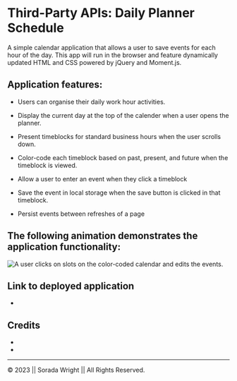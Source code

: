 # Third-Party APIs: Daily Planner Schedule

A simple calendar application that allows a user to save events for each hour of the day. This app will run in the browser and feature dynamically updated HTML and CSS powered by jQuery and Moment.js.

## Application features:

* Users can organise their daily work hour activities.

* Display the current day at the top of the calender when a user opens the planner.
 
* Present timeblocks for standard business hours when the user scrolls down.
 
* Color-code each timeblock based on past, present, and future when the timeblock is viewed.
 
* Allow a user to enter an event when they click a timeblock

* Save the event in local storage when the save button is clicked in that timeblock.

* Persist events between refreshes of a page


## The following animation demonstrates the application functionality:

![A user clicks on slots on the color-coded calendar and edits the events.](./*images/05-third-party-apis-homework-demo.gif)

## Link to deployed application 
 
*

## Credits

* 

* 

---
© 2023 || Sorada Wright || All Rights Reserved.
